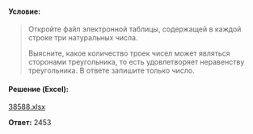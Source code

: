 #### Условие:
> Откройте файл электронной таблицы, содержащей в каждой строке три натуральных числа.
> 
> Выясните, какое количество троек чисел может являться сторонами треугольника, то есть удовлетворяет неравенству треугольника. В ответе запишите только число.

#### Решение (Excel):
[38588.xlsx](https://github.com/Thundiverter/infege2022/files/8053413/38588.xlsx)


**Ответ:** 2453
